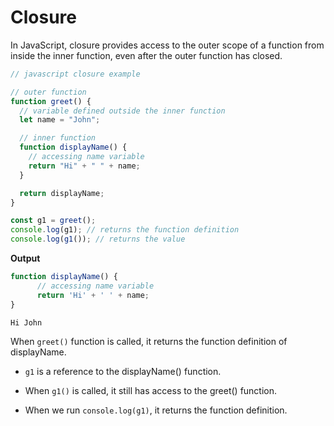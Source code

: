 # Closure

In JavaScript, closure provides access to the outer scope of a function from inside the inner function, even after the outer function has closed.

```js
// javascript closure example

// outer function
function greet() {
  // variable defined outside the inner function
  let name = "John";

  // inner function
  function displayName() {
    // accessing name variable
    return "Hi" + " " + name;
  }

  return displayName;
}

const g1 = greet();
console.log(g1); // returns the function definition
console.log(g1()); // returns the value
```

**Output**

```js
function displayName() {
      // accessing name variable
      return 'Hi' + ' ' + name;
}

Hi John
```

When `greet()` function is called, it returns the function definition of displayName.

- `g1` is a reference to the displayName() function.

- When `g1()` is called, it still has access to the greet() function.

- When we run `console.log(g1)`, it returns the function definition.
